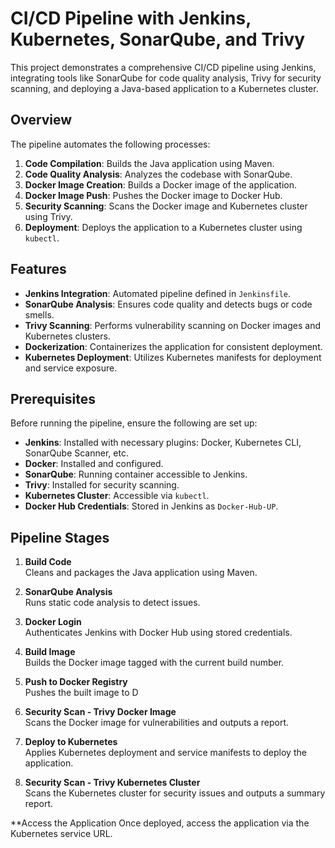 # CI/CD Pipeline with Jenkins, Kubernetes, SonarQube, and Trivy

This project demonstrates a comprehensive CI/CD pipeline using Jenkins, integrating tools like SonarQube for code quality analysis, Trivy for security scanning, and deploying a Java-based application to a Kubernetes cluster.

## Overview

The pipeline automates the following processes:

1. **Code Compilation**: Builds the Java application using Maven.
2. **Code Quality Analysis**: Analyzes the codebase with SonarQube.
3. **Docker Image Creation**: Builds a Docker image of the application.
4. **Docker Image Push**: Pushes the Docker image to Docker Hub.
5. **Security Scanning**: Scans the Docker image and Kubernetes cluster using Trivy.
6. **Deployment**: Deploys the application to a Kubernetes cluster using `kubectl`.

## Features

- **Jenkins Integration**: Automated pipeline defined in `Jenkinsfile`.
- **SonarQube Analysis**: Ensures code quality and detects bugs or code smells.
- **Trivy Scanning**: Performs vulnerability scanning on Docker images and Kubernetes clusters.
- **Dockerization**: Containerizes the application for consistent deployment.
- **Kubernetes Deployment**: Utilizes Kubernetes manifests for deployment and service exposure.

## Prerequisites

Before running the pipeline, ensure the following are set up:

- **Jenkins**: Installed with necessary plugins: Docker, Kubernetes CLI, SonarQube Scanner, etc.
- **Docker**: Installed and configured.
- **SonarQube**: Running container accessible to Jenkins.
- **Trivy**: Installed for security scanning.
- **Kubernetes Cluster**: Accessible via `kubectl`.
- **Docker Hub Credentials**: Stored in Jenkins as `Docker-Hub-UP`.

## Pipeline Stages

1. **Build Code**  
   Cleans and packages the Java application using Maven.

2. **SonarQube Analysis**  
   Runs static code analysis to detect issues.

3. **Docker Login**  
   Authenticates Jenkins with Docker Hub using stored credentials.

4. **Build Image**  
   Builds the Docker image tagged with the current build number.

5. **Push to Docker Registry**  
   Pushes the built image to D

6. **Security Scan - Trivy Docker Image**  
   Scans the Docker image for vulnerabilities and outputs a report.

7. **Deploy to Kubernetes**  
   Applies Kubernetes deployment and service manifests to deploy the application.

8. **Security Scan - Trivy Kubernetes Cluster**  
   Scans the Kubernetes cluster for security issues and outputs a summary report.


**Access the Application
Once deployed, access the application via the Kubernetes service URL.
